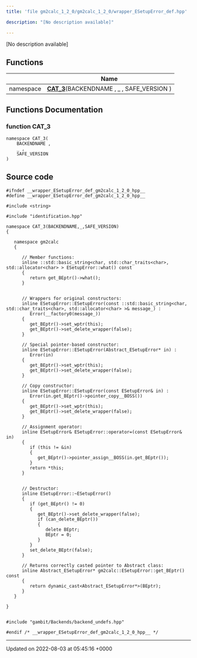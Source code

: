 ```yaml
---
title: 'file gm2calc_1_2_0/gm2calc_1_2_0/wrapper_ESetupError_def.hpp'

description: "[No description available]"

---
```







[No description available]

## Functions

|                | Name           |
| -------------- | -------------- |
| namespace | **[CAT_3](/documentation/code/darkbit/files/gm2calc__1__2__0_2wrapper__esetuperror__def_8hpp/#function-cat-3)**(BACKENDNAME , _ , SAFE_VERSION ) |


## Functions Documentation

### function CAT_3

```
namespace CAT_3(
    BACKENDNAME ,
    _ ,
    SAFE_VERSION 
)
```




## Source code

```
#ifndef __wrapper_ESetupError_def_gm2calc_1_2_0_hpp__
#define __wrapper_ESetupError_def_gm2calc_1_2_0_hpp__

#include <string>

#include "identification.hpp"

namespace CAT_3(BACKENDNAME,_,SAFE_VERSION)
{
   
   namespace gm2calc
   {
      
      // Member functions: 
      inline ::std::basic_string<char, std::char_traits<char>, std::allocator<char> > ESetupError::what() const
      {
         return get_BEptr()->what();
      }
      
      
      // Wrappers for original constructors: 
      inline ESetupError::ESetupError(const ::std::basic_string<char, std::char_traits<char>, std::allocator<char> >& message_) :
         Error(__factory0(message_))
      {
         get_BEptr()->set_wptr(this);
         get_BEptr()->set_delete_wrapper(false);
      }
      
      // Special pointer-based constructor: 
      inline ESetupError::ESetupError(Abstract_ESetupError* in) :
         Error(in)
      {
         get_BEptr()->set_wptr(this);
         get_BEptr()->set_delete_wrapper(false);
      }
      
      // Copy constructor: 
      inline ESetupError::ESetupError(const ESetupError& in) :
         Error(in.get_BEptr()->pointer_copy__BOSS())
      {
         get_BEptr()->set_wptr(this);
         get_BEptr()->set_delete_wrapper(false);
      }
      
      // Assignment operator: 
      inline ESetupError& ESetupError::operator=(const ESetupError& in)
      {
         if (this != &in)
         {
            get_BEptr()->pointer_assign__BOSS(in.get_BEptr());
         }
         return *this;
      }
      
      
      // Destructor: 
      inline ESetupError::~ESetupError()
      {
         if (get_BEptr() != 0)
         {
            get_BEptr()->set_delete_wrapper(false);
            if (can_delete_BEptr())
            {
               delete BEptr;
               BEptr = 0;
            }
         }
         set_delete_BEptr(false);
      }
      
      // Returns correctly casted pointer to Abstract class: 
      inline Abstract_ESetupError* gm2calc::ESetupError::get_BEptr() const
      {
         return dynamic_cast<Abstract_ESetupError*>(BEptr);
      }
   }
   
}


#include "gambit/Backends/backend_undefs.hpp"

#endif /* __wrapper_ESetupError_def_gm2calc_1_2_0_hpp__ */
```


-------------------------------

Updated on 2022-08-03 at 05:45:16 +0000
